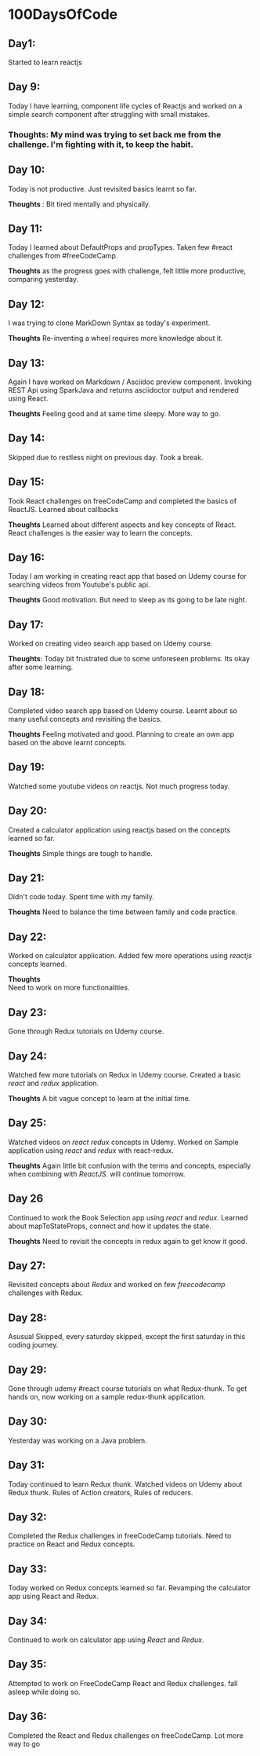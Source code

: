 # 100DaysOfCode

## Day1:

Started to learn reactjs

## Day 9:

Today I have learning, component life cycles of Reactjs and worked on a simple search component after struggling with small mistakes.

### **Thoughts**: My mind was trying to set back me from the challenge. I'm fighting with it, to keep the habit.

## Day 10:

Today is not productive. Just revisited basics learnt so far.

**Thoughts** : Bit tired mentally and physically.

## Day 11:

Today I learned about DefaultProps and propTypes. Taken few #react challenges from #freeCodeCamp.

**Thoughts** as the progress goes with challenge, felt little more productive, comparing yesterday.

## Day 12:

I was trying to clone MarkDown Syntax as today's experiment.

**Thoughts** Re-inventing a wheel requires more knowledge about it.

## Day 13:

Again I have worked on Markdown / Asciidoc preview component. Invoking REST Api using SparkJava and returns asciidoctor output and rendered using React.

**Thoughts** Feeling good and at same time sleepy. More way to go.

## Day 14:

Skipped due to restless night on previous day. Took a break.

## Day 15:

Took React challenges on freeCodeCamp and completed the basics of ReactJS. Learned about callbacks

**Thoughts** Learned about different aspects and key concepts of React. React challenges is the easier way to learn the concepts.

## Day 16:

Today I am working in creating react app that based on Udemy course for searching videos from Youtube's public api.

**Thoughts** Good motivation. But need to sleep as its going to be late night.

## Day 17:

Worked on creating video search app based on Udemy course.

**Thoughts**: Today bit frustrated due to some unforeseen problems. Its okay after some learning.

## Day 18:

Completed video search app based on Udemy course. Learnt about so many useful concepts and revisiting the basics.

**Thoughts** Feeling motivated and good. Planning to create an own app based on the above learnt concepts.

## Day 19:

Watched some youtube videos on reactjs. Not much progress today.

## Day 20:

Created a calculator application using reactjs based on the concepts learned so far.

**Thoughts** Simple things are tough to handle.

## Day 21:

Didn't code today. Spent time with my family.

**Thoughts** Need to balance the time between family and code practice.

## Day 22:

Worked on calculator application. Added few more operations using _reactjs_ concepts learned.

**Thoughts**  
Need to work on more functionalities.

## Day 23:

Gone through Redux tutorials on Udemy course.

## Day 24:

Watched few more tutorials on Redux in Udemy course. Created a basic _react_ and _redux_ application.

**Thoughts**
A bit vague concept to learn at the initial time.

## Day 25:

Watched videos on _react_ _redux_ concepts in Udemy. Worked on Sample application using _react_ and _redux_ with react-redux.

**Thoughts**
Again little bit confusion with the terms and concepts, especially when combining with _ReactJS_. will continue tomorrow.

## Day 26

Continued to work the Book Selection app using _react_ and _redux_. Learned about mapToStateProps, connect and how it updates the state.

**Thoughts** Need to revisit the concepts in redux again to get know it good.

## Day 27:

Revisited concepts about _Redux_ and worked on few _freecodecamp_ challenges with Redux.

## Day 28:

Asusual Skipped, every saturday skipped, except the first saturday in this coding journey.

## Day 29:

Gone through udemy #react course tutorials on what Redux-thunk. To get hands on, now working on a sample redux-thunk application.

## Day 30:

Yesterday was working on a Java problem.

## Day 31:

Today continued to learn Redux thunk. Watched videos on Udemy about Redux thunk. Rules of Action creators, Rules of reducers.

## Day 32:

Completed the Redux challenges in freeCodeCamp tutorials. Need to practice on React and Redux concepts.

## Day 33:

Today worked on Redux concepts learned so far. Revamping the calculator app using React and Redux.

## Day 34:

Continued to work on calculator app using _React_ and _Redux_.

## Day 35:

Attempted to work on FreeCodeCamp React and Redux challenges. fall asleep while doing so.

## Day 36:

Completed the React and Redux challenges on freeCodeCamp. Lot more way to go
